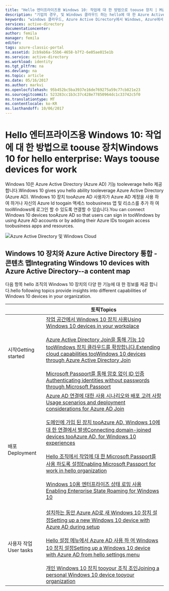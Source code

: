 ```yaml
---
title: "Hello 엔터프라이즈용 Windows 10: 작업에 대 한 방법으로 toouse 장치 | Microsoft Docs"
description: "기업의 경우, 및 Windows 클라우드 하는 hello에 대 한 Azure Active Directory와 toointegrate 방법에 대 한 Windows 10 장치에 배포의 개요입니다. Hello 다른 방법으로 장치를 프로 비전 하 고 hello Azure 포털을 통해 엔터프라이즈에서 사용 될 수 대조 됩니다."
keywords: "windows 클라우드, Azure Active Directory에서 Windows, Azure에서 Windows 10 장치, Azure Windows 장치"
services: active-directory
documentationcenter: 
author: femila
manager: femila
editor: 
tags: azure-classic-portal
ms.assetid: 2cb9ab6a-55b6-4658-b7f2-6e05ae015e1b
ms.service: active-directory
ms.workload: identity
ms.tgt_pltfrm: na
ms.devlang: na
ms.topic: article
ms.date: 05/16/2017
ms.author: markvi
ms.openlocfilehash: 95b452bc5ba3937e16de769275a59c77cb821e23
ms.sourcegitcommit: 523283cc1b3c37c428e77850964dc1c33742c5f0
ms.translationtype: MT
ms.contentlocale: ko-KR
ms.lasthandoff: 10/06/2017
---
```

# <a name="windows-10-for-hello-enterprise-ways-toouse-devices-for-work"></a><span data-ttu-id="2c246-105">Hello 엔터프라이즈용 Windows 10: 작업에 대 한 방법으로 toouse 장치</span><span class="sxs-lookup"><span data-stu-id="2c246-105">Windows 10 for hello enterprise: Ways toouse devices for work</span></span>
<span data-ttu-id="2c246-106">Windows 10은 Azure Active Directory (Azure AD) 기능 tooleverage hello 제공 합니다.</span><span class="sxs-lookup"><span data-stu-id="2c246-106">Windows 10 gives you hello ability tooleverage Azure Active Directory (Azure AD).</span></span> <span data-ttu-id="2c246-107">Windows 10 장치 tooAzure AD 사용자가 Azure AD 계정을 사용 하 여 하거나 자신의 Azure Id toogain 액세스 toobusiness 앱 및 리소스를 추가 하 여 tooWindows에 로그인 할 수 있도록 연결할 수 있습니다.</span><span class="sxs-lookup"><span data-stu-id="2c246-107">You can connect Windows 10 devices tooAzure AD so that users can sign in tooWindows by using Azure AD accounts or by adding their Azure IDs toogain access toobusiness apps and resources.</span></span>

![Azure Active Directory 및 Windows Cloud](./media/active-directory-azureadjoin/windows10-overview.png)

## <a name="integrating-windows-10-devices-with-azure-active-directory--a-content-map"></a><span data-ttu-id="2c246-109">Windows 10 장치와 Azure Active Directory 통합 - 콘텐츠 맵</span><span class="sxs-lookup"><span data-stu-id="2c246-109">Integrating Windows 10 devices with Azure Active Directory--a content map</span></span>
<span data-ttu-id="2c246-110">다음 항목 hello 조직의 Windows 10 장치의 다양 한 기능에 대 한 정보를 제공 합니다.</span><span class="sxs-lookup"><span data-stu-id="2c246-110">hello following topics provide insights into different capabilities of Windows 10 devices in your organization.</span></span>

|  | <span data-ttu-id="2c246-111">토픽</span><span class="sxs-lookup"><span data-stu-id="2c246-111">Topics</span></span> |
| --- | --- |
| <span data-ttu-id="2c246-112">시작</span><span class="sxs-lookup"><span data-stu-id="2c246-112">Getting started</span></span> |[<span data-ttu-id="2c246-113">작업 공간에서 Windows 10 장치 사용</span><span class="sxs-lookup"><span data-stu-id="2c246-113">Using Windows 10 devices in your workplace</span></span>](active-directory-azureadjoin-windows10-devices.md) <br> <br> [<span data-ttu-id="2c246-114">Azure Active Directory Join을 통해 기능 10 tooWindows 장치 클라우드를 확장합니다.</span><span class="sxs-lookup"><span data-stu-id="2c246-114">Extending cloud capabilities tooWindows 10 devices through Azure Active Directory Join</span></span>](active-directory-azureadjoin-overview.md) <br> <br> [<span data-ttu-id="2c246-115">Microsoft Passport를 통해 암호 없이 ID 인증</span><span class="sxs-lookup"><span data-stu-id="2c246-115">Authenticating identities without passwords through Microsoft Passport</span></span>](active-directory-azureadjoin-passport.md) |
| <span data-ttu-id="2c246-116">배포</span><span class="sxs-lookup"><span data-stu-id="2c246-116">Deployment</span></span> |[<span data-ttu-id="2c246-117">Azure AD 연결에 대한 사용 시나리오와 배포 고려 사항</span><span class="sxs-lookup"><span data-stu-id="2c246-117">Usage scenarios and deployment considerations for Azure AD Join</span></span>](active-directory-azureadjoin-deployment-aadjoindirect.md) <br><br> [<span data-ttu-id="2c246-118">도메인에 가입 된 장치 tooAzure AD, Windows 10에 대 한 연결에서 발생</span><span class="sxs-lookup"><span data-stu-id="2c246-118">Connecting domain-joined devices tooAzure AD, for Windows 10 experiences</span></span>](active-directory-azureadjoin-devices-group-policy.md)<br><br>[<span data-ttu-id="2c246-119">Hello 조직에서 작업에 대 한 Microsoft Passport를 사용 하도록 설정</span><span class="sxs-lookup"><span data-stu-id="2c246-119">Enabling Microsoft Passport for work in hello organization</span></span>](active-directory-azureadjoin-passport-deployment.md)<br><br> [<span data-ttu-id="2c246-120">Windows 10용 엔터프라이즈 상태 로밍 사용</span><span class="sxs-lookup"><span data-stu-id="2c246-120">Enabling Enterprise State Roaming for Windows 10</span></span>](active-directory-windows-enterprise-state-roaming-overview.md)<br><br> |
| <span data-ttu-id="2c246-121">사용자 작업</span><span class="sxs-lookup"><span data-stu-id="2c246-121">User tasks</span></span> |[<span data-ttu-id="2c246-122">설치하는 동안 Azure AD로 새 Windows 10 장치 설정</span><span class="sxs-lookup"><span data-stu-id="2c246-122">Setting up a new Windows 10 device with Azure AD during setup</span></span>](active-directory-azureadjoin-user-frx.md) <br><br> [<span data-ttu-id="2c246-123">Hello 설정 메뉴에서 Azure AD 사용 하 여 Windows 10 장치 설정</span><span class="sxs-lookup"><span data-stu-id="2c246-123">Setting up a Windows 10 device with Azure AD from hello settings menu</span></span>](active-directory-azureadjoin-user-upgrade.md) <br><br> [<span data-ttu-id="2c246-124">개인 Windows 10 장치 tooyour 조직 조인</span><span class="sxs-lookup"><span data-stu-id="2c246-124">Joining a personal Windows 10 device tooyour organization</span></span>](active-directory-azureadjoin-personal-device.md) |

